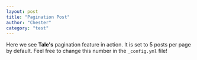 ```yaml
---
layout: post
title: "Pagination Post"
author: "Chester"
category: "test"
---
```


Here we see **Tale's** pagination feature in action. It is set to 5 posts per page by default. Feel free to change this number in the `_config.yml` file!
